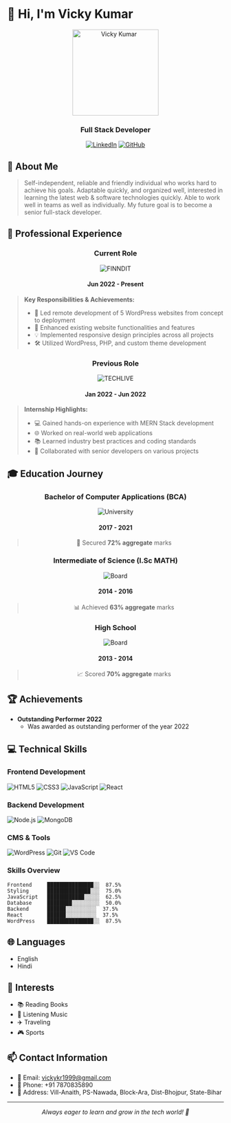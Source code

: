# 👋 Hi, I'm Vicky Kumar
<div align="center">
  <img src="profile-image-url-here" alt="Vicky Kumar" width="200"/>
  
  ### Full Stack Developer
  
  [![LinkedIn](https://img.shields.io/badge/LinkedIn-0077B5?style=for-the-badge&logo=linkedin&logoColor=white)](https://linkedin.com/in/)
  [![GitHub](https://img.shields.io/badge/GitHub-100000?style=for-the-badge&logo=github&logoColor=white)](https://github.com/Vicky-Kr-1999)
</div>

## 🚀 About Me
> Self-independent, reliable and friendly individual who works hard to achieve his goals. Adaptable quickly, and organized well, interested in learning the latest web & software technologies quickly. Able to work well in teams as well as individually. My future goal is to become a senior full-stack developer.

## 💼 Professional Experience

<div align="center">
  
  ### Current Role
  
  ![FINNDIT](https://img.shields.io/badge/FINNDIT-Software%20Developer-00C7B7?style=for-the-badge)
  
  #### Jun 2022 - Present
  
</div>

> **Key Responsibilities & Achievements:**
> - 🚀 Led remote development of 5 WordPress websites from concept to deployment
> - 🔄 Enhanced existing website functionalities and features
> - 💡 Implemented responsive design principles across all projects
> - 🛠️ Utilized WordPress, PHP, and custom theme development

<div align="center">
  
  ### Previous Role
  
  ![TECHLIVE](https://img.shields.io/badge/TECHLIVE--SOLUTIONS-Software%20Engineer-FF6B6B?style=for-the-badge)
  
  #### Jan 2022 - Jun 2022
  
</div>

> **Internship Highlights:**
> - 💻 Gained hands-on experience with MERN Stack development
> - 🌐 Worked on real-world web applications
> - 📚 Learned industry best practices and coding standards
> - 🤝 Collaborated with senior developers on various projects

## 🎓 Education Journey

<div align="center">
  
  ### Bachelor of Computer Applications (BCA)
  ![University](https://img.shields.io/badge/V.K.S%20University-H.D%20Jain%20College-4285F4?style=for-the-badge)
  #### 2017 - 2021
  > 🎯 Secured **72% aggregate** marks
  
  ### Intermediate of Science (I.Sc MATH)
  ![Board](https://img.shields.io/badge/BSEB%20Patna-J.J%20College-34A853?style=for-the-badge)
  #### 2014 - 2016
  > 📊 Achieved **63% aggregate** marks
  
  ### High School
  ![Board](https://img.shields.io/badge/C.B.S.E%20Delhi-D.K%20Carmel-EA4335?style=for-the-badge)
  #### 2013 - 2014
  > 📈 Scored **70% aggregate** marks
  
</div>

## 🏆 Achievements
- **Outstanding Performer 2022**
  - Was awarded as outstanding performer of the year 2022

## 💻 Technical Skills

### Frontend Development
![HTML5](https://img.shields.io/badge/HTML5-87.5%25-E34F26?style=for-the-badge&logo=html5&logoColor=white)
![CSS3](https://img.shields.io/badge/CSS3-75%25-1572B6?style=for-the-badge&logo=css3&logoColor=white)
![JavaScript](https://img.shields.io/badge/JavaScript-62.5%25-F7DF1E?style=for-the-badge&logo=javascript&logoColor=black)
![React](https://img.shields.io/badge/React-37.5%25-61DAFB?style=for-the-badge&logo=react&logoColor=black)

### Backend Development
![Node.js](https://img.shields.io/badge/Node.js-37.5%25-339933?style=for-the-badge&logo=nodedotjs&logoColor=white)
![MongoDB](https://img.shields.io/badge/MongoDB-50%25-47A248?style=for-the-badge&logo=mongodb&logoColor=white)

### CMS & Tools
![WordPress](https://img.shields.io/badge/WordPress-87.5%25-21759B?style=for-the-badge&logo=wordpress&logoColor=white)
![Git](https://img.shields.io/badge/Git-Proficient-F05032?style=for-the-badge&logo=git&logoColor=white)
![VS Code](https://img.shields.io/badge/VS%20Code-Proficient-007ACC?style=for-the-badge&logo=visualstudiocode&logoColor=white)

### Skills Overview
```text
Frontend     ███████████████░░  87.5%
Styling      ██████████████░░░  75.0%
JavaScript   ████████████░░░░░  62.5%
Database     ████████░░░░░░░░░  50.0%
Backend      ██████░░░░░░░░░░  37.5%
React        ██████░░░░░░░░░░  37.5%
WordPress    ███████████████░░  87.5%
```

## 🌐 Languages
- English
- Hindi

## 🎯 Interests
- 📚 Reading Books
- 🎵 Listening Music
- ✈️ Traveling
- 🎮 Sports

## 📫 Contact Information
- 📧 Email: vickykr1999@gmail.com
- 📱 Phone: +91 7870835890
- 📍 Address: Vill-Anaith, PS-Nawada, Block-Ara, Dist-Bhojpur, State-Bihar

---
<div align="center">
  <i>Always eager to learn and grow in the tech world! 🚀</i>
</div>
